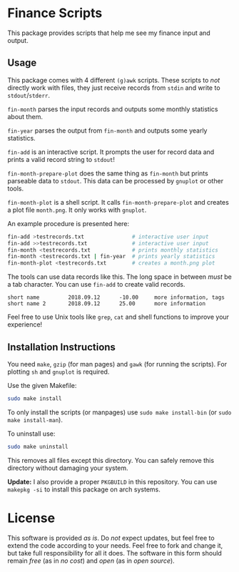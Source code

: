 Finance Scripts
===============

This package provides scripts that help me see my finance input and output.

Usage
-----

This package comes with 4 different `(g)awk` scripts. These scripts to _not_
directly work with files, they just receive records from `stdin` and write to
`stdout`/`stderr`.

`fin-month` parses the input records and outputs some monthly statistics about
them.

`fin-year` parses the output from `fin-month` and outputs some yearly
statistics.

`fin-add` is an interactive script. It prompts the user for record data and
prints a valid record string to `stdout`!

`fin-month-prepare-plot` does the same thing as `fin-month` but prints
parseable data to `stdout`. This data can be processed by `gnuplot` or other
tools.

`fin-month-plot` is a shell script. It calls `fin-month-prepare-plot` and
creates a plot file `month.png`. It only works with `gnuplot`.

An example procedure is presented here:

```bash
fin-add >testrecords.txt               # interactive user input
fin-add >>testrecords.txt              # interactive user input
fin-month <testrecords.txt             # prints monthly statistics
fin-month <testrecords.txt | fin-year  # prints yearly statistics
fin-month-plot <testrecords.txt        # creates a month.png plot
```

The tools can use data records like this. The long space in between _must_ be
a tab character. You can use `fin-add` to create valid records.

```
short name         2018.09.12      -10.00     more information, tags
short name 2       2018.09.12      25.00      more information
```

Feel free to use Unix tools like `grep`, `cat` and shell functions to improve
your experience!

Installation Instructions
-------------------------

You need `make`, `gzip` (for man pages) and `gawk` (for running the scripts).
For plotting `sh` and `gnuplot` is required.

Use the given Makefile:

```bash
sudo make install
```

To only install the scripts (or manpages) use `sudo make install-bin` (or
`sudo make install-man`).

To uninstall use:

```bash
sudo make uninstall
```

This removes all files except this directory. You can safely remove this
directory without damaging your system.

**Update:** I also provide a proper `PKGBUILD` in this repository. You can use
`makepkg -si` to install this package on arch systems.

License
=======

This software is provided _as is_. Do _not_ expect updates, but feel free to
extend the code according to your needs. Feel free to fork and change it, but
take full responsibility for all it does. The software in this form should
remain _free_ (as in _no cost_) and _open_ (as in _open source_).
